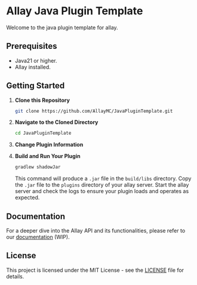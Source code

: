 # Allay Java Plugin Template

Welcome to the java plugin template for allay.

## Prerequisites

- Java21 or higher.
- Allay installed.

## Getting Started

1. **Clone this Repository**

   ```bash
   git clone https://github.com/AllayMC/JavaPluginTemplate.git
   ```
   
2. **Navigate to the Cloned Directory**

   ```bash
   cd JavaPluginTemplate
   ```
   
3. **Change Plugin Information**
   
4. **Build and Run Your Plugin**

   ```bash
   gradlew shadowJar
   ```
   
   This command will produce a `.jar` file in the `build/libs` directory. 
   Copy the `.jar` file to the `plugins` directory of your allay server.
   Start the allay server and check the logs to ensure your plugin loads and operates
   as expected.

## Documentation

For a deeper dive into the Allay API and its functionalities, please refer to our [documentation](https://docs.allaymc.org) (WIP).

## License

This project is licensed under the MIT License - see the [LICENSE](LICENSE) file for details.